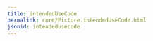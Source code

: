 ```yaml
---
title: intendedUseCode
permalink: core/Picture.intendedUseCode.html
jsonid: intendedusecode
---
```

